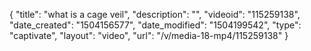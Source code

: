 {
    "title": "what is a cage veil",
    "description": "",
    "videoid": "115259138",
    "date_created": "1504156577",
    "date_modified": "1504199542",
    "type": "captivate",
    "layout": "video",
    "url": "\/v\/media-18-mp4\/115259138"
}